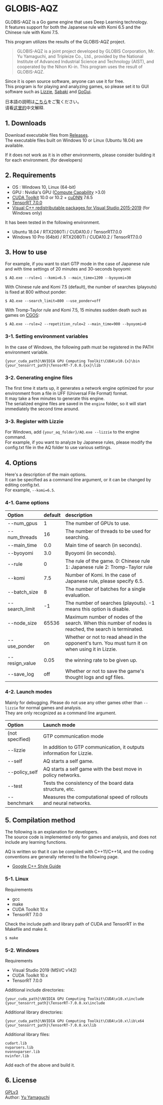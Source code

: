 # GLOBIS-AQZ

GLOBIS-AQZ is a Go game engine that uses Deep Learning technology.  
It features support for both the Japanese rule with Komi 6.5 and the Chinese rule with Komi 7.5.  

This program utilizes the results of the GLOBIS-AQZ project.  

> GLOBIS-AQZ is a joint project developed by GLOBIS Corporation, Mr. Yu Yamaguchi, and Tripleize Co., Ltd., provided by the National Institute of Advanced Industrial Science and Technology (AIST), and cooperated by the Nihon Ki-in. This program uses the result of GLOBIS-AQZ.

Since it is open source software, anyone can use it for free.  
This program is for playing and analyzing games, so please set it to GUI software such as [Lizzie](https://github.com/featurecat/lizzie), [Sabaki](https://github.com/SabakiHQ/Sabaki) and [GoGui](https://sourceforge.net/projects/gogui/).  

日本語の説明は[こちら](https://github.com/ymgaq/AQ/blob/master/README_JP.md)をご覧ください。  
请看[这里的](https://github.com/ymgaq/AQ/blob/master/README_CN.md)中文解释.  

## 1. Downloads
Download executable files from [Releases](https://github.com/ymgaq/AQ/releases).  
The executable files built on Windows 10 or Linux (Ubuntu 18.04) are available.  

If it does not work as it is in other environments, please consider building it for each environment. (for developers)  

## 2. Requirements
+ OS  : Windows 10, Linux (64-bit)
+ GPU : Nvidia's GPU ([Compute Capability](https://developer.nvidia.com/cuda-gpus) >3.0)
+ [CUDA Toolkit](https://developer.nvidia.com/cuda-toolkit) 10.0 or 10.2 + [cuDNN](https://developer.nvidia.com/cudnn) 7.6.5
+ [TensorRT 7.0.0](https://docs.nvidia.com/deeplearning/sdk/tensorrt-archived/tensorrt-700/tensorrt-install-guide/index.html)
+ [Visual C++ redistributable packages for Visual Studio 2015-2019](https://support.microsoft.com/en-us/help/2977003/the-latest-supported-visual-c-downloads) (for Windows only)

It has been tested in the following environment.  
+ Ubuntu 18.04 / RTX2080Ti / CUDA10.0 / TensorRT7.0.0
+ Windows 10 Pro (64bit) / RTX2080Ti / CUDA10.2 / TensorRT7.0.0

## 3. How to use
For example, if you want to start GTP mode in the case of Japanese rule and with time settings of 20 minutes and 30-seconds byoyomi:  
```
$ AQ.exe --rule=1 --komi=6.5 --main_time=1200 --byoyomi=30
```
With Chinese rule and Komi 7.5 (default), the number of searches (playouts) is fixed at 800 without ponder:  
```
$ AQ.exe --search_limit=800 --use_ponder=off
```
With Tromp-Taylor rule and Komi 7.5, 15 minutes sudden death such as games on [CGOS](http://www.yss-aya.com/cgos/):  
```
$ AQ.exe --rule=2 --repetition_rule=2 --main_time=900 --byoyomi=0
```

### 3-1. Setting environment variables
In the case of Windows, the following path must be registered in the PATH environment variable.  
```
{your_cuda_path}\NVIDIA GPU Computing Toolkit\CUDA\v10.{x}\bin
{your_tensorrt_path}\TensorRT-7.0.0.{xx}\lib
```

### 3-2. Generating engine files
The first time it starts up, it generates a network engine optimized for your environment from a file in UFF (Universal File Format) format.  
It may take a few minutes to generate this engine.  
The serialized engine files are saved in the `engine` folder, so it will start immediately the second time around.  

### 3-3. Register with Lizzie
For Windows, add `{your_aq_folder}/AQ.exe --lizzie` to the engine command.  
For example, if you want to analyze by Japanese rules, please modify the config.txt file in the AQ folder to use various settings.  

## 4. Options
Here's a description of the main options.  
It can be specified as a command line argument, or it can be changed by editing config.txt.  
For example, `--komi=6.5`.  

### 4-1. Game options
| Option | default | description |
| :--- | :--- | :--- |
| --num_gpus | 1 | The number of GPUs to use. |
| --num_threads | 16 | The number of threads to be used for searching. |
| --main_time | 0.0 | Main time of search (in seconds). |
| --byoyomi | 3.0 | Byoyomi (in seconds). |
| --rule | 0 | The rule of the game. 0: Chinese rule 1: Japanese rule 2: Tromp-Taylor rule |
| --komi | 7.5 | Number of Komi. In the case of Japanese rule, please specify 6.5. |
| --batch_size | 8 | The number of batches for a single evaluation. |
| --search_limit | -1 | The number of searches (playouts). -1 means this option is disable. |
| --node_size | 65536 | Maximum number of nodes of the search. When this number of nodes is reached, the search is terminated. |
| --use_ponder | on | Whether or not to read ahead in the opponent's turn. You must turn it on when using it in Lizzie. |
| --resign_value | 0.05 | the winning rate to be given up. |
| --save_log | off | Whether or not to save the game's thought logs and sgf files. |

### 4-2. Launch modes
Mainly for debugging. Please do not use any other games other than `--lizzie` for normal games and analysis.  
They are only recognized as a command line argument.  

| Option | Launch mode |
| :--- | :--- |
| (not specified) | GTP communication mode |
| --lizzie | In addition to GTP communication, it outputs information for Lizzie. |
| --self | AQ starts a self game. |
| --policy_self | AQ starts a self game with the best move in policy networks. |
| --test | Tests the consistency of the board data structure, etc. |
| --benchmark | Measures the computational speed of rollouts and neural networks. |

## 5. Compilation method
The following is an explanation for developers.  
The source code is implemented only for games and analysis, and does not include any learning functions.  

AQ is written so that it can be compiled with C++11/C++14, and the coding conventions are generally referred to the following page.  
+ [Google C++ Style Guide](https://google.github.io/styleguide/cppguide.html)

### 5-1. Linux
Requirements
+ gcc
+ make
+ CUDA Toolkit 10.x
+ TensorRT 7.0.0

Check the include path and library path of CUDA and TensorRT in the Makefile and make it.  

```
$ make
```

### 5-2. Windows
Requirements
+ Visual Studio 2019 (MSVC v142)
+ CUDA Toolkit 10.x
+ TensorRT 7.0.0

Additional include directories:
```
{your_cuda_path}\NVIDIA GPU Computing Toolkit\CUDA\v10.x\include
{your_tensorrt_path}\TensorRT-7.0.0.xx\include
```

Additional library directories:
```
{your_cuda_path}\NVIDIA GPU Computing Toolkit\CUDA\v10.x\lib\x64
{your_tensorrt_path}\TensorRT-7.0.0.xx\lib
```

Additional library files:
```
cudart.lib
nvparsers.lib
nvonnxparser.lib
nvinfer.lib
```

Add each of the above and build it.  

## 6. License
[GPLv3](https://github.com/ymgaq/AQ/blob/master/LICENSE.txt)  
Author: [Yu Yamaguchi](https://twitter.com/ymg_aq)  
